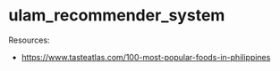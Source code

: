 # ulam_recommender_system

Resources:
- https://www.tasteatlas.com/100-most-popular-foods-in-philippines
